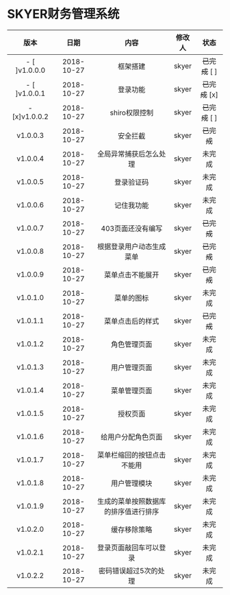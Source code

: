 # SKYER财务管理系统
|版本|日期|内容|修改人|状态|
|:---:|:---:|:---:|:---:|:---:|
|- [ ]v1.0.0.0|2018-10-27|框架搭建|skyer|~~已完成~~ [ ]|
|- [ ]v1.0.0.1|2018-10-27|登录功能|skyer|~~已完成~~ [x]|
|- [x]v1.0.0.2|2018-10-27|shiro权限控制|skyer|~~已完成~~ [ ]|
|v1.0.0.3|2018-10-27|安全拦截|skyer|~~已完成~~|
|v1.0.0.4|2018-10-27|全局异常捕获后怎么处理|skyer|未完成|
|v1.0.0.5|2018-10-27|登录验证码|skyer|未完成|
|v1.0.0.6|2018-10-27|记住我功能|skyer|未完成|
|v1.0.0.7|2018-10-27|403页面还没有编写|skyer|~~已完成~~|
|v1.0.0.8|2018-10-27|根据登录用户动态生成菜单|skyer|~~已完成~~|
|v1.0.0.9|2018-10-27|菜单点击不能展开|skyer|~~已完成~~|
|v1.0.1.0|2018-10-27|菜单的图标|skyer|未完成|
|v1.0.1.1|2018-10-27|菜单点击后的样式|skyer|~~已完成~~|
|v1.0.1.2|2018-10-27|角色管理页面|skyer|未完成|
|v1.0.1.3|2018-10-27|用户管理页面|skyer|未完成|
|v1.0.1.4|2018-10-27|菜单管理页面|skyer|未完成|
|v1.0.1.5|2018-10-27|授权页面|skyer|未完成|
|v1.0.1.6|2018-10-27|给用户分配角色页面|skyer|未完成|
|v1.0.1.7|2018-10-27|菜单栏缩回的按钮点击不能用|skyer|未完成|
|v1.0.1.8|2018-10-27|用户管理模块|skyer|未完成|
|v1.0.1.9|2018-10-27|生成的菜单按照数据库的排序值进行排序|skyer|未完成|
|v1.0.2.0|2018-10-27|缓存移除策略|skyer|未完成|
|v1.0.2.1|2018-10-27|登录页面敲回车可以登录|skyer|未完成|
|v1.0.2.2|2018-10-27|密码错误超过5次的处理|skyer|未完成|
